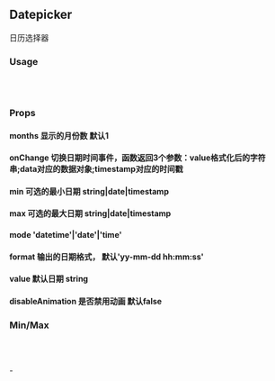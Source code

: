 ## Datepicker
日历选择器

### Usage
<pre><code class="language-javascript"><script type="text/code">
import Datepicker from 'nj/datepicker'

//渲染一个input到dom中
render(<Datepicker />, document.getElementById('root'))

//input已存在dom中
let input = $('input')[0]
render(<Datepicker input={input}/>, input)
</script></code>
</pre>

###  Props
#### months <span>显示的月份数 默认1</span>
#### onChange <span>切换日期时间事件，函数返回3个参数：value格式化后的字符串;data对应的数据对象;timestamp对应的时间戳</span>
#### min <span>可选的最小日期 string|date|timestamp</span>
#### max <span>可选的最大日期 string|date|timestamp</span>
#### mode <span>'datetime'|'date'|'time'</span>
#### format <span>输出的日期格式， 默认'yy-mm-dd hh:mm:ss'</span>
#### value <span>默认日期 string</span>
#### disableAnimation <span>是否禁用动画 默认false</span>

<p></p>

### Min/Max 
<pre><code class="language-javascript"><script type="text/code">
//选择的开始时间作为结束时间的min
let start = (max)=>render(
    <Datepicker min={new Date()} max={max} onChange={value=>end(value)} placeholder="开始时间" />, 
    document.getElementById('starttime')
)
//选择的结束时间作为开始时间的max
let end = (min)=>render(
    <Datepicker min={min} onChange={value=>start(value)} placeholder="结束时间" />, 
    document.getElementById('endtime')
)
start()
end()
</script></code>
</pre>

<span id="rootDatepicker"></span> -
 <span id="rootDatepicker1"></span>
<!-- <input type="text" id="rootDatepicker2"> -->

<nj-form>
    <nj-input readonly name="starttime"></nj-input>
</nj-form>